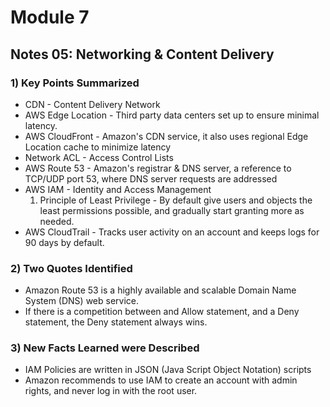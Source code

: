 # Module 7
## Notes 05: Networking & Content Delivery

### 1) Key Points Summarized
- CDN - Content Delivery Network
- AWS Edge Location - Third party data centers set up to ensure minimal latency.
- AWS CloudFront - Amazon's CDN service, it also uses regional Edge Location cache to minimize latency
- Network ACL - Access Control Lists
- AWS Route 53 - Amazon's registrar & DNS server, a reference to TCP/UDP port 53, where DNS server requests are addressed
- AWS IAM - Identity and Access Management
  1. Principle of Least Privilege - By default give users and objects the least permissions possible, and gradually start granting more as needed.
- AWS CloudTrail - Tracks user activity on an account and keeps logs for 90 days by default.

### 2) Two Quotes Identified
- Amazon Route 53 is a highly available and scalable Domain Name System (DNS) web service. 
- If there is a competition between and Allow statement, and a Deny statement, the Deny statement always wins.
  

### 3) New Facts Learned were Described
- IAM Policies are written in JSON (Java Script Object Notation) scripts
- Amazon recommends to use IAM to create an account with admin rights, and never log in with the root user.
